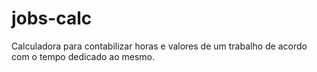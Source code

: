 # jobs-calc
Calculadora para contabilizar horas e valores de um trabalho de acordo com o tempo dedicado ao mesmo.
